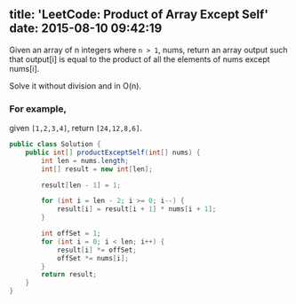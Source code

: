 title: 'LeetCode: Product of Array Except Self'
date: 2015-08-10 09:42:19
---
Given an array of n integers where `n > 1`, nums, return an array output such that output[i] is equal to the product of all the elements of nums except nums[i].

Solve it without division and in O(n).

### For example, 
given `[1,2,3,4]`, return `[24,12,8,6]`.

```java
public class Solution {
    public int[] productExceptSelf(int[] nums) {
        int len = nums.length;
        int[] result = new int[len];

        result[len - 1] = 1;

        for (int i = len - 2; i >= 0; i--) {
            result[i] = result[i + 1] * nums[i + 1];
        }

        int offSet = 1;
        for (int i = 0; i < len; i++) {
            result[i] *= offSet;
            offSet *= nums[i];
        }
        return result;
    }
}
```